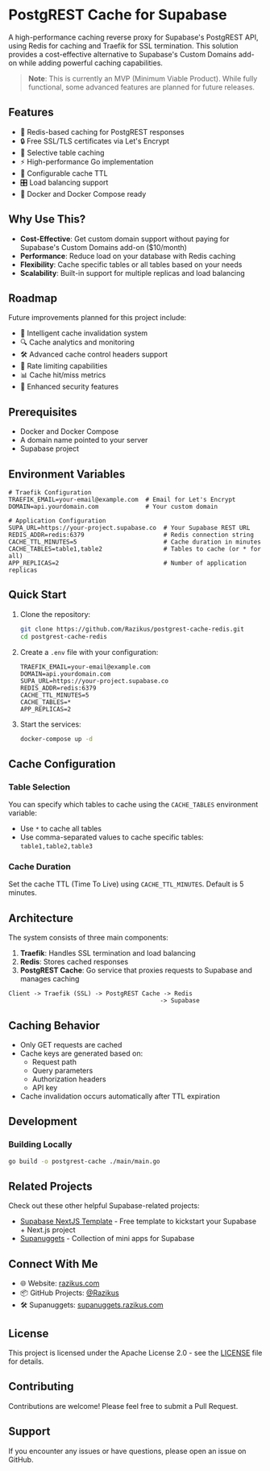 # PostgREST Cache for Supabase

A high-performance caching reverse proxy for Supabase's PostgREST API, using Redis for caching and Traefik for SSL termination. This solution provides a cost-effective alternative to Supabase's Custom Domains add-on while adding powerful caching capabilities.

> **Note**: This is currently an MVP (Minimum Viable Product). While fully functional, some advanced features are planned for future releases.

## Features

- 🚀 Redis-based caching for PostgREST responses
- 🔒 Free SSL/TLS certificates via Let's Encrypt
- 🎯 Selective table caching
- ⚡ High-performance Go implementation
- 🔄 Configurable cache TTL
- 🎛️ Load balancing support
- 🐳 Docker and Docker Compose ready

## Why Use This?

- **Cost-Effective**: Get custom domain support without paying for Supabase's Custom Domains add-on ($10/month)
- **Performance**: Reduce load on your database with Redis caching
- **Flexibility**: Cache specific tables or all tables based on your needs
- **Scalability**: Built-in support for multiple replicas and load balancing

## Roadmap

Future improvements planned for this project include:

- 🔄 Intelligent cache invalidation system
- 🔍 Cache analytics and monitoring
- 🛠️ Advanced cache control headers support
- 🚦 Rate limiting capabilities
- 📊 Cache hit/miss metrics
- 🔐 Enhanced security features

## Prerequisites

- Docker and Docker Compose
- A domain name pointed to your server
- Supabase project

## Environment Variables

```env
# Traefik Configuration
TRAEFIK_EMAIL=your-email@example.com  # Email for Let's Encrypt
DOMAIN=api.yourdomain.com             # Your custom domain

# Application Configuration
SUPA_URL=https://your-project.supabase.co  # Your Supabase REST URL
REDIS_ADDR=redis:6379                      # Redis connection string
CACHE_TTL_MINUTES=5                        # Cache duration in minutes
CACHE_TABLES=table1,table2                 # Tables to cache (or * for all)
APP_REPLICAS=2                             # Number of application replicas
```

## Quick Start

1. Clone the repository:
   ```bash
   git clone https://github.com/Razikus/postgrest-cache-redis.git
   cd postgrest-cache-redis
   ```

2. Create a `.env` file with your configuration:
   ```env
   TRAEFIK_EMAIL=your-email@example.com
   DOMAIN=api.yourdomain.com
   SUPA_URL=https://your-project.supabase.co
   REDIS_ADDR=redis:6379
   CACHE_TTL_MINUTES=5
   CACHE_TABLES=*
   APP_REPLICAS=2
   ```

3. Start the services:
   ```bash
   docker-compose up -d
   ```

## Cache Configuration

### Table Selection
You can specify which tables to cache using the `CACHE_TABLES` environment variable:
- Use `*` to cache all tables
- Use comma-separated values to cache specific tables: `table1,table2,table3`

### Cache Duration
Set the cache TTL (Time To Live) using `CACHE_TTL_MINUTES`. Default is 5 minutes.

## Architecture

The system consists of three main components:
1. **Traefik**: Handles SSL termination and load balancing
2. **Redis**: Stores cached responses
3. **PostgREST Cache**: Go service that proxies requests to Supabase and manages caching

```
Client -> Traefik (SSL) -> PostgREST Cache -> Redis
                                          -> Supabase
```

## Caching Behavior

- Only GET requests are cached
- Cache keys are generated based on:
    - Request path
    - Query parameters
    - Authorization headers
    - API key
- Cache invalidation occurs automatically after TTL expiration

## Development

### Building Locally
```bash
go build -o postgrest-cache ./main/main.go
```

## Related Projects

Check out these other helpful Supabase-related projects:

- [Supabase NextJS Template](https://github.com/Razikus/supabase-nextjs-template) - Free template to kickstart your Supabase + Next.js project
- [Supanuggets](https://supanuggets.razikus.com) - Collection of mini apps for Supabase

## Connect With Me

- 🌐 Website: [razikus.com](https://www.razikus.com)
- 📦 GitHub Projects: [@Razikus](https://github.com/Razikus)
- 🛠️ Supanuggets: [supanuggets.razikus.com](https://supanuggets.razikus.com)

## License

This project is licensed under the Apache License 2.0 - see the [LICENSE](LICENSE) file for details.

## Contributing

Contributions are welcome! Please feel free to submit a Pull Request.

## Support

If you encounter any issues or have questions, please open an issue on GitHub.